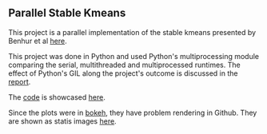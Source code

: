 ## Parallel Stable Kmeans
This project is a parallel implementation of the stable kmeans presented by Benhur et al [here](http://psb.stanford.edu/psb-online/proceedings/psb02/benhur.pdf).

This project was done in Python and used Python's multiprocessing module comparing the serial, multithreaded and multiprocessed runtimes. The effect of Python's GIL along the project's outcome is discussed in the [report](https://github.com/plumSemPy/parallel_kmeans/blob/master/report/parallel-kmeans.pdf).

The [code](https://github.com/plumSemPy/parallel_kmeans/blob/master/code/stable_kmeans.py) is showcased [here](https://github.com/plumSemPy/parallel_kmeans/blob/master/code/Plots_better.ipynb). 

Since the plots were in [bokeh](http://bokeh.pydata.org/en/latest/), they have problem rendering in Github. They are shown as statis images [here](https://github.com/plumSemPy/parallel_kmeans/tree/master/Figures).
